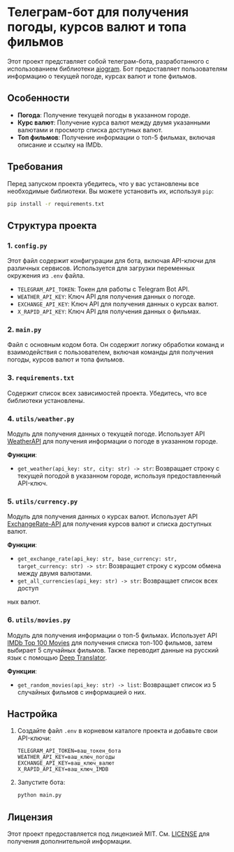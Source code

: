 # Телеграм-бот для получения погоды, курсов валют и топа фильмов

Этот проект представляет собой телеграм-бота, разработанного с использованием библиотеки [aiogram](https://docs.aiogram.dev/). Бот предоставляет пользователям информацию о текущей погоде, курсах валют и топе фильмов.

## Особенности

- **Погода**: Получение текущей погоды в указанном городе.
- **Курс валют**: Получение курса валют между двумя указанными валютами и просмотр списка доступных валют.
- **Топ фильмов**: Получение информации о топ-5 фильмах, включая описание и ссылку на IMDb.

## Требования

Перед запуском проекта убедитесь, что у вас установлены все необходимые библиотеки. Вы можете установить их, используя `pip`:

```bash
pip install -r requirements.txt
```

## Структура проекта

### 1. `config.py`

Этот файл содержит конфигурации для бота, включая API-ключи для различных сервисов. Используется для загрузки переменных окружения из `.env` файла.

- `TELEGRAM_API_TOKEN`: Токен для работы с Telegram Bot API.
- `WEATHER_API_KEY`: Ключ API для получения данных о погоде.
- `EXCHANGE_API_KEY`: Ключ API для получения данных о курсах валют.
- `X_RAPID_API_KEY`: Ключ API для получения данных о фильмах.

### 2. `main.py`

Файл с основным кодом бота. Он содержит логику обработки команд и взаимодействия с пользователем, включая команды для получения погоды, курсов валют и топа фильмов.

### 3. `requirements.txt`

Содержит список всех зависимостей проекта. Убедитесь, что все библиотеки установлены.

### 4. `utils/weather.py`

Модуль для получения данных о текущей погоде. Использует API [WeatherAPI](https://www.weatherapi.com/) для получения информации о погоде в указанном городе.

**Функции**:

- `get_weather(api_key: str, city: str) -> str`: Возвращает строку с текущей погодой в указанном городе, используя предоставленный API-ключ.

### 5. `utils/currency.py`

Модуль для получения данных о курсах валют. Использует API [ExchangeRate-API](https://www.exchangerate-api.com/) для получения курсов валют и списка доступных валют.

**Функции**:

- `get_exchange_rate(api_key: str, base_currency: str, target_currency: str) -> str`: Возвращает строку с курсом обмена между двумя валютами.
- `get_all_currencies(api_key: str) -> str`: Возвращает список всех доступ

ных валют.

### 6. `utils/movies.py`

Модуль для получения информации о топ-5 фильмах. Использует API [IMDb Top 100 Movies](https://rapidapi.com/) для получения списка топ-100 фильмов, затем выбирает 5 случайных фильмов. Также переводит данные на русский язык с помощью [Deep Translator](https://deep-translator.readthedocs.io/).

**Функции**:

- `get_random_movies(api_key: str) -> list`: Возвращает список из 5 случайных фильмов с информацией о них.

## Настройка

1. Создайте файл `.env` в корневом каталоге проекта и добавьте свои API-ключи:

    ```env
    TELEGRAM_API_TOKEN=ваш_токен_бота
    WEATHER_API_KEY=ваш_ключ_погоды
    EXCHANGE_API_KEY=ваш_ключ_валют
    X_RAPID_API_KEY=ваш_ключ_IMDB
    ```

2. Запустите бота:

    ```bash
    python main.py
    ```

## Лицензия

Этот проект предоставляется под лицензией MIT. См. [LICENSE](LICENSE) для получения дополнительной информации.

